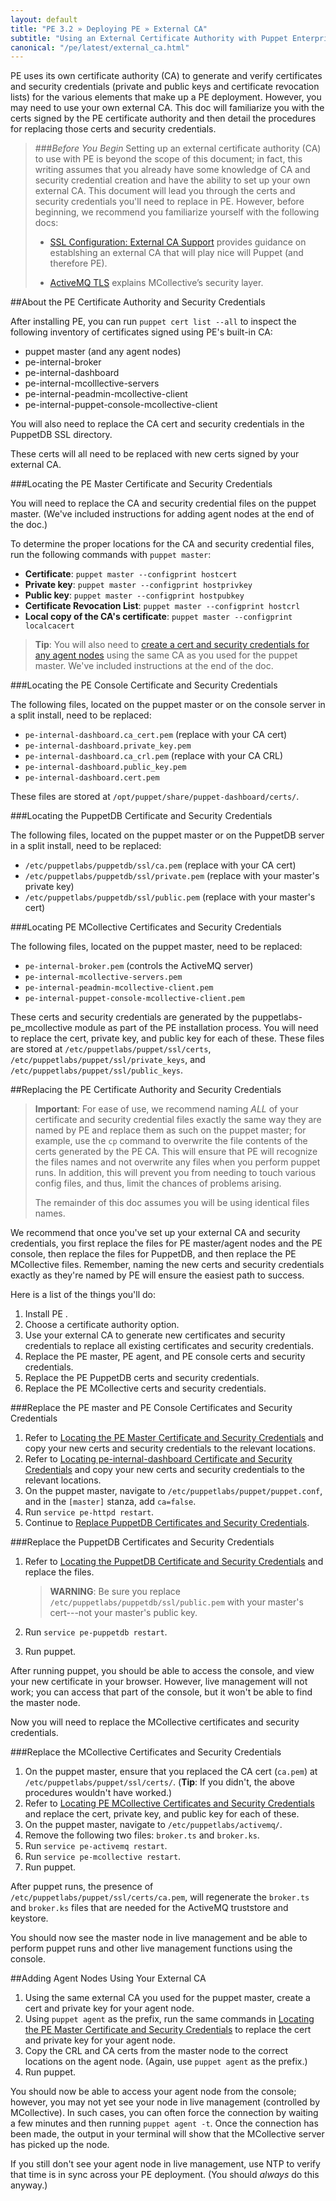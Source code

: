 ```yaml
---
layout: default
title: "PE 3.2 » Deploying PE » External CA"
subtitle: "Using an External Certificate Authority with Puppet Enterprise"
canonical: "/pe/latest/external_ca.html"
---
```


PE uses its own certificate authority (CA) to generate and verify certificates and security credentials (private and public keys and certificate revocation lists) for the various elements that make up a PE deployment. However, you may need to use your own external CA. This doc will familiarize you with the certs signed by the PE certificate authority and then detail the procedures for replacing those certs and security credentials.    

> ###*Before You Begin* 
> Setting up an external certificate authority (CA) to use with PE is beyond the scope of this document; in fact, this writing assumes that you already have some knowledge of CA and security credential creation and have the ability to set up your own external CA. This document will lead you through the certs and security credentials you'll need to replace in PE. However, before beginning, we recommend you familiarize yourself with the following docs:
>
>- [SSL Configuration: External CA Support](http://docs.puppetlabs.com/puppet/latest/reference/config_ssl_external_ca.html) provides guidance on establshing an external CA that will play nice will Puppet (and therefore PE).
> 
>- [ActiveMQ TLS](http://docs.puppetlabs.com/mcollective/reference/integration/activemq_ssl.html) explains MCollective’s security layer.

##About the PE Certificate Authority and Security Credentials

After installing PE, you can run `puppet cert list --all` to inspect the following inventory of certificates signed using PE's built-in CA: 

- puppet master (and any agent nodes)
- pe-internal-broker 
- pe-internal-dashboard
- pe-internal-mcolllective-servers
- pe-internal-peadmin-mcollective-client
- pe-internal-puppet-console-mcollective-client

You will also need to replace the CA cert and security credentials in the PuppetDB SSL directory.

These certs will all need to be replaced with new certs signed by your external CA. 

###Locating the PE Master Certificate and Security Credentials

You will need to replace the CA and security credential files on the puppet master. (We've included instructions for adding agent nodes at the end of the doc.)

To determine the proper locations for the CA and security credential files, run the following commands with `puppet master`:

- **Certificate**: `puppet master --configprint hostcert`
- **Private key**: `puppet master --configprint hostprivkey`
- **Public key**: `puppet master --configprint hostpubkey`
- **Certificate Revocation List**: `puppet master --configprint hostcrl` 
- **Local copy of the CA's certificate**: `puppet master --configprint localcacert` 

>**Tip**: You will also need to [create a cert and security credentials for any agent nodes](#adding-agent-nodes-using-your-external-ca) using the same CA as you used for the puppet master. We've included instructions at the end of the doc.

###Locating the PE Console Certificate and Security Credentials

The following files, located on the puppet master or on the console server in a split install, need to be replaced:

- `pe-internal-dashboard.ca_cert.pem` (replace with your CA cert)
- `pe-internal-dashboard.private_key.pem`
- `pe-internal-dashboard.ca_crl.pem` (replace with your CA CRL)
- `pe-internal-dashboard.public_key.pem`
- `pe-internal-dashboard.cert.pem`

These files are stored at `/opt/puppet/share/puppet-dashboard/certs/`.

###Locating the PuppetDB Certificate and Security Credentials

The following files, located on the puppet master or on the PuppetDB server in a split install, need to be replaced: 

- `/etc/puppetlabs/puppetdb/ssl/ca.pem` (replace with your CA cert)
- `/etc/puppetlabs/puppetdb/ssl/private.pem` (replace with your master's private key)
- `/etc/puppetlabs/puppetdb/ssl/public.pem` (replace with your master's cert)

###Locating PE MCollective Certificates and Security Credentials

The following files, located on the puppet master, need to be replaced:

- `pe-internal-broker.pem` (controls the ActiveMQ server)
- `pe-internal-mcollective-servers.pem`
- `pe-internal-peadmin-mcollective-client.pem`
- `pe-internal-puppet-console-mcollective-client.pem`

These certs and security credentials are generated by the puppetlabs-pe\_mcollective module as part of the PE installation process. You will need to replace the cert, private key, and public key for each of these. These files are stored at `/etc/puppetlabs/puppet/ssl/certs`, `/etc/puppetlabs/puppet/ssl/private_keys`, and `/etc/puppetlabs/puppet/ssl/public_keys`. 

##Replacing the PE Certificate Authority and Security Credentials

>**Important**: For ease of use, we recommend naming *ALL* of your certificate and security credential files exactly the same way they are named by PE and replace them as such on the puppet master; for example, use the `cp` command to overwrite the file contents of the certs generated by the PE CA. This will ensure that PE will recognize the files names and not overwrite any files when you perform puppet runs. In addition, this will prevent you from needing to touch various config files, and thus, limit the chances of problems arising.  
>
> The remainder of this doc assumes you will be using identical files names. 

We recommend that once you've set up your external CA and security credentials, you first replace the files for PE master/agent nodes and the PE console, then replace the files for PuppetDB, and then replace the PE MCollective files. Remember, naming the new certs and security credentials exactly as they're named by PE will ensure the easiest path to success. 

Here is a list of the things you'll do:

1. Install PE <link>. 
2. Choose a certificate authority option.
3. Use your external CA to generate new certificates and security credentials to replace all existing certificates and security credentials.
4. Replace the PE master, PE agent, and PE console certs and security credentials.
5. Replace the PE PuppetDB certs and security credentials.
6. Replace the PE MCollective certs and security credentials.


###Replace the PE master and PE Console Certificates and Security Credentials

1. Refer to [Locating the PE Master Certificate and Security Credentials](#locating-the-pe-master-certificate-and-security-credentials) and copy your new certs and security credentials to the relevant locations.
2. Refer to [Locating pe-internal-dashboard Certificate and Security Credentials](#locating-pe-internal-dashboard-certificate-and-security-credentials) and copy your new certs and security credentials to the relevant locations.
3. On the puppet master, navigate to `/etc/puppetlabs/puppet/puppet.conf`, and in the `[master]` stanza, add `ca=false`.
4. Run `service pe-httpd restart`. 
5. Continue to [Replace PuppetDB Certificates and Security Credentials](#replace-the-puppetdb-certificates-and-security-credentials).   

###Replace the PuppetDB Certificates and Security Credentials

1. Refer to [Locating the PuppetDB Certificate and Security Credentials](#locating-the-puppetdb-certificate-and-security-credentials) and replace the files. 

   >**WARNING**: Be sure you replace `/etc/puppetlabs/puppetdb/ssl/public.pem` with your master's cert---not your master's public key.

2. Run `service pe-puppetdb restart`.
3. Run puppet.

After running puppet, you should be able to access the console, and view your new certificate in your browser. However, live management will not work; you can access that part of the console, but it won't be able to find the master node.

Now you will need to replace the MCollective certificates and security credentials.

###Replace the MCollective Certificates and Security Credentials 

1. On the puppet master, ensure that you replaced the CA cert (`ca.pem`) at `/etc/puppetlabs/puppet/ssl/certs/`. (**Tip**: If you didn't, the above procedures wouldn't have worked.)
2. Refer to [Locating PE MCollective Certificates and Security Credentials](#locating-pe-mcollective-certificates-and-security-credentials) and replace the cert, private key, and public key for each of these.
3. On the puppet master, navigate to `/etc/puppetlabs/activemq/`.
4. Remove the following two files: `broker.ts` and `broker.ks`.
5. Run `service pe-activemq restart`.
6. Run `service pe-mcollective restart`.
7. Run puppet. 

After puppet runs, the presence of `/etc/puppetlabs/puppet/ssl/certs/ca.pem`, will regenerate the `broker.ts` and `broker.ks` files that are needed for the ActiveMQ truststore and keystore. 

You should now see the master node in live management and be able to perform puppet runs and other live management functions using the console.

##Adding Agent Nodes Using Your External CA 

1. Using the same external CA you used for the puppet master, create a cert and private key for your agent node. 
2. Using `puppet agent` as the prefix, run the same commands in [Locating the PE Master Certificate and Security Credentials](#locating-the-pe-master-certificate-and-security-credentials) to replace the cert and private key for your agent node.
3. Copy the CRL and CA certs from the master node to the correct locations on the agent node. (Again, use `puppet agent` as the prefix.)
4. Run puppet. 

You should now be able to access your agent node from the console; however, you may not yet see your node in live management (controlled by MCollective). In such cases, you can often force the connection by waiting a few minutes and then running `puppet agent -t`. Once the connection has been made, the output in your terminal will show that the MCollective server has picked up the node. 

If you still don't see your agent node in live management, use NTP to verify that time is in sync across your PE deployment. (You should *always* do this anyway.)
 
